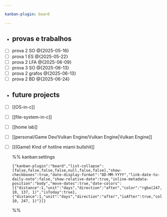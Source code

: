 ```yaml
---

kanban-plugin: board

---
```


- ## provas e trabalhos
- [ ] prova 2 SO @{2025-05-16}
- [ ] prova 1 ES @{2025-05-22}
- [ ] prova 2 LFA @{2025-06-09}
- [ ] prova 3 SO @{2025-06-13}
- [ ] prova 2 grafos @{2025-06-13}
- [ ] prova 2 BD @{2025-06-24}
- ## future projects
- [ ] [[OS-in-c]]
- [ ] [[file-system-in-c]]
- [ ] [[home lab]]
- [ ] [[personal/Game Dev/Vulkan Engine/Vulkan Engine|Vulkan Engine]]
- [ ] [[(Game) Kind of hotline miami bullshit]]
  
  %% kanban:settings
  ```
  {"kanban-plugin":"board","list-collapse":[false,false,false,false,null,false,false],"show-checkboxes":true,"date-display-format":"DD-MM-YYYY","link-date-to-daily-note":false,"show-relative-date":true,"inline-metadata-position":"body","move-dates":true,"date-colors":[{"distance":1,"unit":"days","direction":"after","color":"rgba(247, 10, 137, 1)","isToday":true},{"distance":1,"unit":"days","direction":"after","isAfter":true,"color":"rgba(152, 10, 247, 1)"}]}
  ```
  %%